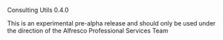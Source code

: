 Consulting Utils 0.4.0

This is an experimental pre-alpha release and should only be used under the direction of the Alfresco Professional Services Team
